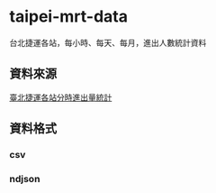 # taipei-mrt-data

台北捷運各站，每小時、每天、每月，進出人數統計資料

## 資料來源

[臺北捷運各站分時進出量統計](https://data.taipei/dataset/detail?id=63f31c7e-7fc3-418b-bd82-b95158755b4d)

## 資料格式

### csv

### ndjson
